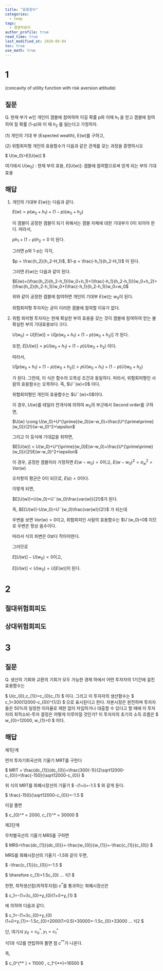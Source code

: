 ```yaml
---
title: "효용함수"
categories:
  - temp
tags:
  - 경영학용어
author_profile: true
read_time: true
last_modified_at: 2020-09-04
toc: true
use_math: true
---
```


# 1

(concavity of utility function with risk aversion attitude)

## 질문

Q. 현재 부가 w인 개인이 갬블에 참여하여 이길 확률 p와 이때 $h_1$ 을 얻고 겜블에 참여하여 질 확률 (1-p)와 이 때 $h_2$ 를 잃는다고 가정하자.

(1) 개인의 기대 부 (Expected wealth), E(w)를 구하고,

(2) 위험회피형 개인의 효용함수가 다음과 같은 관계를 갖는 과정을 증명하시오

$
U(w_0)>E[U(w)]
$

여기에서 $U(w_0)$ : 현재 부의 효용, $E[U(w)]$: 겜블에 참여함으로써 얻게 되는 부의 기대효용

## 해답

1. 개인의 기대부 $E(w)$는 다음과 같다.

   $E(w)=p(w_0+h_1)+(1-p)(w_0+h_2)$

   이 겜블이 공정한 겜블이 되기 위해서는 갬블 자체에 대한 기대부가 0이 되어야 한다. 따라서,

   $ph_1+(1-p)h_2=0$ 이 된다.

   그러면 p와 1-p는 각각,

   $p = \frac{h_2}{h_2-H_1}$, $1-p = \frac{-h_1}{h_2-H_1}$ 이 된다.

   그러면 $E(w)$는 다음과 같이 된다.

   $E(w)=(\frac{h_2}{h_2-h_1})(w_0+h_1)+(\frac{-h_1}{h_2-h_1})(w_0+h_2)=(\frac{h_2}{h_2-h_1})w_0+(\frac{-h_1}{h_2-h_1})w_0=w_0$

   위와 같이 공정한 겜블에 참여하면 개인의 기대부 $E(w)$는 $w_0$이 된다.

   위험회피형 투자자는 굳이 이러한 겜블에 참여할 이유가 없다.

2. 위험 회피형 투자자는 현재 확실한 부의 효용을 갖는 것이 겜블에 참여하여 얻는 불확실한 부의 기대효용보다 크다.

   $U(w_0)=U[E(w)]=U[p(w_0+h_1)+(1-p)(w_0+h_2)]$ 가 된다.

   또한, $E[U(w)]=pU(w_0+h_1)+(1-p)U(w_0+h_2)$ 이다.

   따라서,

   $U[p(w_0+h_1)+(1-p)(w_0+h_2)]>pU(w_0+h_1)+(1-p)U(w_0+h_2)$

   가 된다. 그런데, 이 식은 함수의 오목성 조건과 동일하다. 따라서, 위험회피형인 사람의 효용함수는 오목하다. 즉, $U``(w)<0$ 이다.

   위험회피형인 개인의 효용함수는 $U``(w)<0$이다.

   이 경우, $U(w)$를 테일러 전개식에 의하여 $w_0$의 부근에서 Second order를 구하면,

   $U(w) \cong U(w_0)+U^{\prime}(w_0)(w-w_0)+\frac{U^{\prime\prime}(w_0)}{2!}(w-w_0)^2+\epsilon$

   그리고 이 등식에 기대값을 취하면,

   $E[U(w)] = U(w_0)+U^{\prime}(w_0)E(w-w_0)+\frac{U^{\prime\prime}(w_0)}{2!}E(w-w_0)^2+\epsilon$

   이 경우, 공정한 겜블이라 가정하면 $E(w-w_0)=0$이고, $E(w-w_0)^2=\sigma^2_w=Var(w)$

   오차항의 평균은 0이 되므로, $E(\epsilon)=0$이다.

   이렇게 되면,

   $E[U(w)]=U(w_0)+U``(w_0)\frac{var(w)}{2!}$가 된다.

   즉, $E[U(w)]-U(w_0)=U``(w_0)\frac{var(w)}{2!}$ 가 되는데

   우변을 보면 $Var(w)>0$이고, 위험회피인 사람의 효용함수는 $U`(w_0)<0$ 이므로 우변은 항상 음수이다.

   따라서 식의 좌변은 0보다 작아야한다.

   그러므로

   $E[U(w)]-U(w_0)<0$이고,

   $E[U(w)]<U(w_0)=U[E(w)]$이 된다.

# 2

## 절대위험회피도

## 상대위험회피도

# 3

## 질문

Q. 생산의 기회와 교환의 기회가 모두 가능한 경제 하에서 어떤 투자자의 1기간에 걸친 효용함수는

$
U(c_{0},c_{1})=c_{0}c_{1}
$
이다. 그리고 이 투자자의 생산함수는
$
c_1=300(12000-c_{0})^{1/2}
$
으로 표시된다고 한다. 자본시장은 완전하며 투자자들은 50%의 일정한 이자율로 제한 없이 차입하거나 대출할 수 있다고 할 때에 이 투자자의 최적소비-투자 결정은 어떻게 이루어질 것인가? 이 투자자의 초기의 소득 흐름은
$
w_{0}=12000, w_{1}=0
$
이다.

## 해답

제1단계

먼저 투자기회곡선의 기울기 MRT를 구한다

$
MRT = \frac{dc_{1}}{dc_{0}}=\frac{300(-1)}{2\sqrt12000-c_{0}}=\frac{-150}{\sqrt12000-c_{0}}
$

위 식의 MRT를 화폐시장선의 기울기
$
-(1+i)=-1.5
$
와 같게 둔다.

$
\frac{-150}{\sqrt12000-c_{0}}=-1.5
$

이걸 풀면

$
c_{0}^* = 2000, c_{1}^* = 30000
$

제2단계

무차별곡선의 기울기 MRS를 구하면

$
MRS=\frac{dc_{1}}{dc_{0}}=-\frac{w_{0}}{w_{1}}=-\frac{c_{1}}{c_{0}}
$

MRS를 화폐시장선의 기울기 -1.5와 같이 두면,

$
-\frac{c_{1}}{c_{0}}=-1.5
$

$
\therefore c_{1}=1.5c_{0} ... 식1
$

한편, 최적생산점(최적투자점) $c^*$를 통과하는 화폐시장선은

$
c_1=-(1+i)c_{0}+y_{0}(1+i)+y_{1}
$

에 의하여 다음과 같다.

$
c_1=-(1+i)c_{0}+y_{0}(1+i)+y_{1}=-1.5c_{0}+2000(1+0.5)+30000=-1.5c_{0}+33000 ... 식2 
$

단, 여기서 $y_0=c_{0}^* , y_1=c_{1}^*$

식1과 식2를 연립하여 풀면 점 $c^{**}$가 나온다.

즉,

$
c_0^{** } = 11000 , c_1^{**}=16500
$
